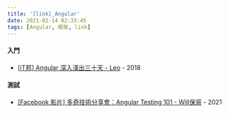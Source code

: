 ```yaml
---
title: '[link]_Angular'
date: 2021-02-14 02:33:45
tags: [Angular, 框架, link]
---
```


#### 入門
  - [[iT邦] Angular 深入淺出三十天 - Leo](https://ithelp.ithome.com.tw/users/20090728/ironman/1600) - 2018

<!-- more -->

#### 測試
  - [[Facebook 影片] 多奇技術分享會：Angular Testing 101 - Will保哥](https://www.facebook.com/will.fans/videos/251547546415443?sfns=mo) - 2021